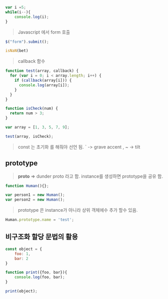 ```js
var i =5;
while(i--){
    console.log(i);
}
```

> Javascript 에서 form 호출
```js
$("form").submit();
```

```js
isNaN(bet)
```
> callback 함수
```js
function test(array, callback) {
  for (var i = 0; i < array.length; i++) {
    if (callback(array[i])) {
      console.log(array[i]);
    }
  }
}

function isCheck(num) {
  return num > 3;
}

var array = [1, 3, 5, 7, 9];

test(array, isCheck);
```

> const 는 초기화 를 해줘야 선언 됨. 
> ` -> grave accent , ~ -> tilt 

## prototype
> __proto__ => dunder proto 라고 함.
> instance를 생성하면 prototype을 공유 함. 
```js
function Human(){};

var person1 = new Human();
var person2 = new Human();
```
> prototype 은 instance가 아니라 상위 객체에수 추가 할수 있음.
```js
Human.prototype.name = 'test';
```

## 비구조화 할당 문법의 활용
```js
const object = {
	foo: 1,
	bar: 2
}

function print({foo, bar}){
	console.log(foo, bar);
}

print(object);
```